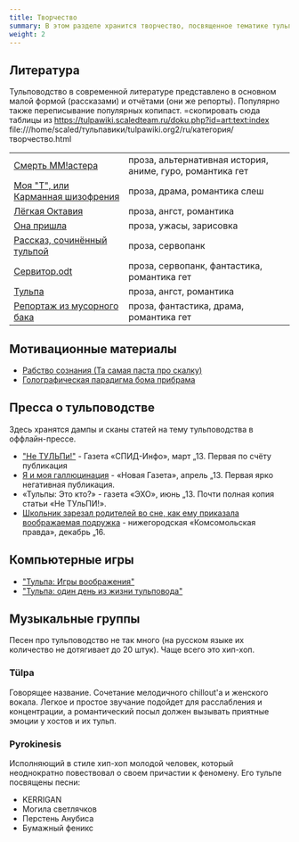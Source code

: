 ```yaml
---
title: Творчество
summary: В этом разделе хранится творчество, посвященное тематике тульповодства
weight: 2
---
```


## Литература
Тульповодство в современной литературе представлено в основном малой формой (рассказами) и отчётами (они же репорты). Популярно также переписывание популярных копипаст.
=скопировать сюда таблицы из https://tulpawiki.scaledteam.ru/doku.php?id=art:text:index
file:///home/scaled/тульпавики/tulpawiki.org2/ru/категория/творчество.html 

|||
|---|---|
|[Смерть ММ!астера](/creativity/смерть_мастера) 	| 	проза, альтернативная история, аниме, гуро, романтика гет|
|[Моя "Т", или Карманная шизофрения](/creativity/moyat) 	| 	проза, драма, романтика слеш|
|[Лёгкая Октавия](/creativity/light_octavia) 	| 	проза, ангст, романтика|
|[Она пришла](/creativity/onaprishla) 	| 	проза, ужасы, зарисовка|
|[Рассказ, сочинённый тульпой](/creativity/рассказ_сочинённый_тульпой) 	| 	проза, сервопанк|
|[Сервитор.odt](/creativity/servitor_odt) 	| 	проза, сервопанк, фантастика, романтика гет|
|[Тульпа](/creativity/tulpa_story) 	| 	проза, ангст, романтика|
|[Репортаж из мусорного бака](/creativity/репортаж_из_мусорного_бака) 	| 	проза, фантастика, драма, романтика гет|


## Мотивационные материалы
* [Рабство сознания (Та самая паста про скалку)](/creativity/рабство_сознания_паста_про_скалку)
* [Голографическая парадигма бома прибрама](/creativity/голографическая_парадигма_бома_прибрама)

## Пресса о тульповодстве
Здесь хранятся дампы и сканы статей на тему тульповодства в оффлайн-прессе.
* ["Не ТУЛЬПи!"](/creativity/не_тульпи) - Газета «СПИД-Инфо», март „13. Первая по счёту публикация 
* [Я и моя галлюцинация](/creativity/я_и_моя_галлюцинация) - «Новая Газета», апрель „13. Первая ярко негативная публикация. 
* «Тульпы: Это кто?» - газета «ЭХО», июнь „13. Почти полная копия статьи «Не ТУльПИ!».
* [Школьник зарезал родителей во сне, как ему приказала воображаемая подружка](/creativity/lownovgorodscrazyscholar) - нижегородская «Комсомольская правда», декабрь „16.

## Компьютерные игры
* ["Тульпа: Игры воображения"](/creativity/tulpa_imagination_games)
* ["Тульпа: один день из жизни тульповода"](/creativity/tulpa_a_day_in_the_life)

## Музыкальные группы
Песен про тульповодство не так много (на русском языке их количество не дотягивает до 20 штук). Чаще всего это хип-хоп.

### Tülpa
Говорящее название. Сочетание мелодичного chillout'а и женского вокала. Легкое и простое звучание подойдет для расслабления и концентрации, а романтический посыл должен вызывать приятные эмоции у хостов и их тульп.

### Pyrokinesis
Исполняющий в стиле хип-хоп молодой человек, который неоднократно повествовал о своем причастии к феномену. Его тульпе посвящены песни:
* KERRIGAN
* Могила светлячков
* Перстень Анубиса
* Бумажный феникс
